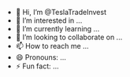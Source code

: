 - 👋 Hi, I’m @TeslaTradeInvest
- 👀 I’m interested in ...
- 🌱 I’m currently learning ...
- 💞️ I’m looking to collaborate on ...
- 📫 How to reach me ...
- 😄 Pronouns: ...
- ⚡ Fun fact: ...

<!---
TeslaTradeInvest/TeslaTradeInvest is a ✨ special ✨ repository because its `README.md` (this file) appears on your GitHub profile.
You can click the Preview link to take a look at your changes.
--->
